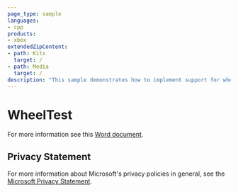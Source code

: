 ```yaml
---
page_type: sample
languages:
- cpp
products:
- xbox
extendedZipContent:
- path: Kits
  target: /
- path: Media
  target: /
description: "This sample demonstrates how to implement support for wheels with and without force feedback on Xbox One."
---
```


# WheelTest

For more information see this [Word document](https://github.com/microsoft/Xbox-ATG-Samples/blob/master/XDKSamples/System/WheelTest/ReadMe.docx).

## Privacy Statement

For more information about Microsoft's privacy policies in general, see the [Microsoft Privacy Statement](https://privacy.microsoft.com/privacystatement/).
